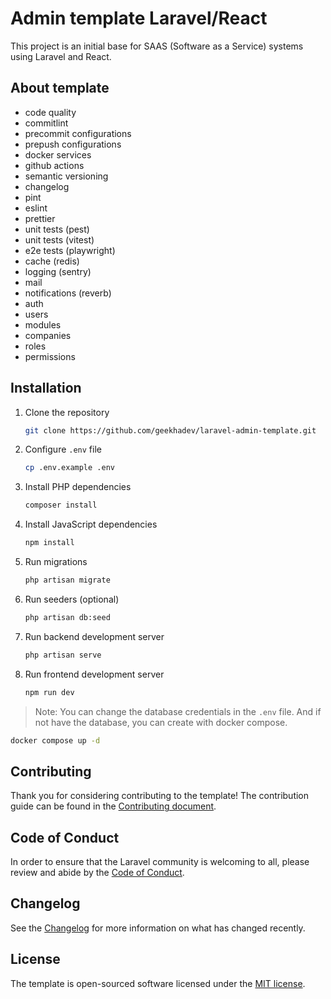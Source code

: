 # Admin template Laravel/React

This project is an initial base for SAAS (Software as a Service) systems using Laravel and React.

## About template

- code quality
- commitlint
- precommit configurations
- prepush configurations
- docker services
- github actions
- semantic versioning
- changelog
- pint
- eslint
- prettier
- unit tests (pest)
- unit tests (vitest)
- e2e tests (playwright)
- cache (redis)
- logging (sentry)
- mail
- notifications (reverb)
- auth
- users
- modules
- companies
- roles
- permissions

## Installation

1. Clone the repository

    ```bash
    git clone https://github.com/geekhadev/laravel-admin-template.git
    ```

2. Configure `.env` file

    ```bash
    cp .env.example .env
    ```

3. Install PHP dependencies

    ```bash
    composer install
    ```

4. Install JavaScript dependencies

    ```bash
    npm install
    ```

5. Run migrations

    ```bash
    php artisan migrate
    ```

6. Run seeders (optional)

    ```bash
    php artisan db:seed
    ```

7. Run backend development server

    ```bash
    php artisan serve
    ```

8. Run frontend development server

    ```bash
    npm run dev
    ```

> Note: You can change the database credentials in the `.env` file. And if not have the database, you can create with docker compose.

```bash
docker compose up -d
```

## Contributing

Thank you for considering contributing to the template! The contribution guide can be found in the [Contributing document](./CONTRIBUTING.md).

## Code of Conduct

In order to ensure that the Laravel community is welcoming to all, please review and abide by the [Code of Conduct](./CODE_OF_CONDUCT.md).

## Changelog

See the [Changelog](./CHANGELOG.md) for more information on what has changed recently.

## License

The template is open-sourced software licensed under the [MIT license](https://opensource.org/licenses/MIT).

